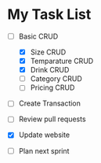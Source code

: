 # My Task List

- [ ] Basic CRUD
    - [x] Size CRUD
    - [x] Temparature CRUD
    - [x] Drink CRUD
    - [ ] Category CRUD
    - [ ] Pricing CRUD

- [ ] Create Transaction

- [ ] Review pull requests
- [x] Update website
- [ ] Plan next sprint
